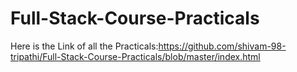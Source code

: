 # Full-Stack-Course-Practicals
Here is the Link of all the Practicals:https://github.com/shivam-98-tripathi/Full-Stack-Course-Practicals/blob/master/index.html
